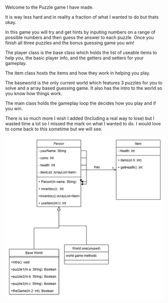 Welcome to the Puzzle game I have made.

It is way less hard and in reality a fraction of what I wanted to do but thats okay.

In this game you will try and get hints by inputing numbers on a range of possible numbers and then guess the answer to each puzzle. Once you finish all three puzzles and the bonus guessing game you win!

The player class is the base class which holds the list of useable items to help you, the basic player info, and the getters and setters for your gameplay.

The item class hosts the items and how they work in helping you play.

The baseworld is the only current world which features 3 puzzles for you to solve and a array based guessing game. It also has the intro to the world so you know how things work.

The main class holds the gameplay loop the decides how you play and if you win. 

There is so much more I wish I added (Including a real way to lose) but I wasted time a lot so I missed the mark on what I wanted to do. I would love to come back to this sometime but we will see.

![image](/drawio.png)
